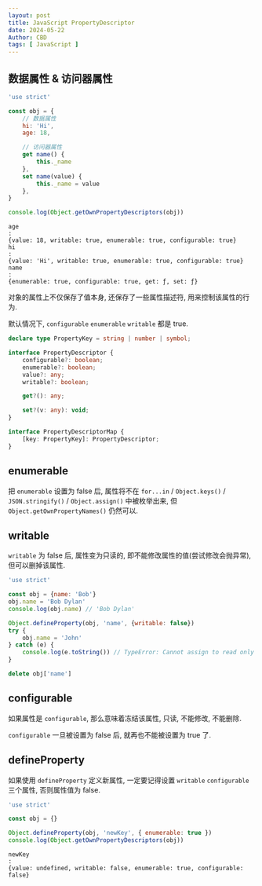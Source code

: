 ```yaml
---
layout: post
title: JavaScript PropertyDescriptor
date: 2024-05-22
Author: CBD
tags: [ JavaScript ]
---
```


## 数据属性 & 访问器属性

```javascript
'use strict'

const obj = {
    // 数据属性
    hi: 'Hi',
    age: 18,

    // 访问器属性
    get name() {
        this._name
    },
    set name(value) {
        this._name = value
    },
}

console.log(Object.getOwnPropertyDescriptors(obj))
```

```log
age
: 
{value: 18, writable: true, enumerable: true, configurable: true}
hi
: 
{value: 'Hi', writable: true, enumerable: true, configurable: true}
name
: 
{enumerable: true, configurable: true, get: ƒ, set: ƒ}
```

对象的属性上不仅保存了值本身, 还保存了一些属性描述符, 用来控制该属性的行为.

默认情况下, `configurable` `enumerable` `writable` 都是 true.

```ts
declare type PropertyKey = string | number | symbol;

interface PropertyDescriptor {
    configurable?: boolean;
    enumerable?: boolean;
    value?: any;
    writable?: boolean;

    get?(): any;

    set?(v: any): void;
}

interface PropertyDescriptorMap {
    [key: PropertyKey]: PropertyDescriptor;
}
```

## enumerable

把 `enumerable` 设置为 false 后,
属性将不在 `for...in` / `Object.keys()` / `JSON.stringify()` /  `Object.assign()` 中被枚举出来,
但 `Object.getOwnPropertyNames()` 仍然可以.

## writable

`writable` 为 false 后, 属性变为只读的, 即不能修改属性的值(尝试修改会抛异常), 但可以删掉该属性.

```javascript
'use strict'

const obj = {name: 'Bob'}
obj.name = 'Bob Dylan'
console.log(obj.name) // 'Bob Dylan'

Object.defineProperty(obj, 'name', {writable: false})
try {
    obj.name = 'John'
} catch (e) {
    console.log(e.toString()) // TypeError: Cannot assign to read only property 'name' of object '#<Object>'
}

delete obj['name']

```

## configurable

如果属性是 `configurable`, 那么意味着冻结该属性, 只读, 不能修改, 不能删除.

`configurable` 一旦被设置为 false 后, 就再也不能被设置为 true 了.

## defineProperty

如果使用 `defineProperty` 定义新属性, 一定要记得设置 `writable` `configurable` 三个属性, 否则属性值为 false.

```javascript
'use strict'

const obj = {}

Object.defineProperty(obj, 'newKey', { enumerable: true })
console.log(Object.getOwnPropertyDescriptors(obj))

```

```log
newKey
: 
{value: undefined, writable: false, enumerable: true, configurable: false}
```
